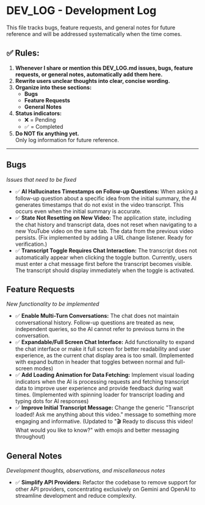 # DEV_LOG - Development Log


This file tracks bugs, feature requests, and general notes for future reference and will be addressed systematically when the time comes.


## ✅ Rules:

1. **Whenever I share or mention this DEV_LOG.md issues, bugs, feature requests, or general notes, automatically add them here.**
2. **Rewrite users unclear thoughts into clear, concise wording.**
3. **Organize into these sections:**
   - **Bugs**
   - **Feature Requests**
   - **General Notes**
4. **Status indicators:**
   - ❌ = Pending  
   - ✅ = Completed  
5. **Do NOT fix anything yet.**  
   Only log information for future reference.

---

## Bugs
*Issues that need to be fixed*


- ✅ **AI Hallucinates Timestamps on Follow-up Questions:** When asking a follow-up question about a specific idea from the initial summary, the AI generates timestamps that do not exist in the video transcript. This occurs even when the initial summary is accurate.
- ✅ **State Not Resetting on New Video:** The application state, including the chat history and transcript data, does not reset when navigating to a new YouTube video on the same tab. The data from the previous video persists. (Fix implemented by adding a URL change listener. Ready for verification.)
- ✅ **Transcript Toggle Requires Chat Interaction:** The transcript does not automatically appear when clicking the toggle button. Currently, users must enter a chat message first before the transcript becomes visible. The transcript should display immediately when the toggle is activated.

## Feature Requests
*New functionality to be implemented*

- ✅ **Enable Multi-Turn Conversations:** The chat does not maintain conversational history. Follow-up questions are treated as new, independent queries, so the AI cannot refer to previous turns in the conversation.
- ✅ **Expandable/Full Screen Chat Interface:** Add functionality to expand the chat interface or make it full screen for better readability and user experience, as the current chat display area is too small. (Implemented with expand button in header that toggles between normal and full-screen modes)
- ✅ **Add Loading Animation for Data Fetching:** Implement visual loading indicators when the AI is processing requests and fetching transcript data to improve user experience and provide feedback during wait times. (Implemented with spinning loader for transcript loading and typing dots for AI responses)
- ✅ **Improve Initial Transcript Message:** Change the generic "Transcript loaded! Ask me anything about this video." message to something more engaging and informative. (Updated to "🎬 Ready to discuss this video! What would you like to know?" with emojis and better messaging throughout)

## General Notes
*Development thoughts, observations, and miscellaneous notes*

- ✅ **Simplify API Providers:** Refactor the codebase to remove support for other API providers, concentrating exclusively on Gemini and OpenAI to streamline development and reduce complexity.


